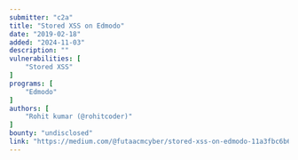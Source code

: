 ```yaml
---
submitter: "c2a"
title: "Stored XSS on Edmodo"
date: "2019-02-18"
added: "2024-11-03"
description: ""
vulnerabilities: [
    "Stored XSS"
]
programs: [
    "Edmodo"
]
authors: [
    "Rohit kumar (@rohitcoder)"
]
bounty: "undisclosed"
link: "https://medium.com/@futaacmcyber/stored-xss-on-edmodo-11a3fbc6b6d0"
---
```




